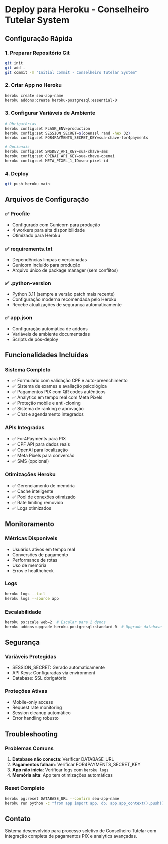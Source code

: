 # Deploy para Heroku - Conselheiro Tutelar System

## Configuração Rápida

### 1. Preparar Repositório Git
```bash
git init
git add .
git commit -m "Initial commit - Conselheiro Tutelar System"
```

### 2. Criar App no Heroku
```bash
heroku create seu-app-name
heroku addons:create heroku-postgresql:essential-0
```

### 3. Configurar Variáveis de Ambiente
```bash
# Obrigatórias
heroku config:set FLASK_ENV=production
heroku config:set SESSION_SECRET=$(openssl rand -hex 32)
heroku config:set FOR4PAYMENTS_SECRET_KEY=sua-chave-for4payments

# Opcionais
heroku config:set SMSDEV_API_KEY=sua-chave-sms
heroku config:set OPENAI_API_KEY=sua-chave-openai
heroku config:set META_PIXEL_1_ID=seu-pixel-id
```

### 4. Deploy
```bash
git push heroku main
```

## Arquivos de Configuração

### ✅ Procfile
- Configurado com Gunicorn para produção
- 4 workers para alta disponibilidade  
- Otimizado para Heroku

### ✅ requirements.txt
- Dependências limpas e versionadas
- Gunicorn incluído para produção
- Arquivo único de package manager (sem conflitos)

### ✅ .python-version  
- Python 3.11 (sempre a versão patch mais recente)
- Configuração moderna recomendada pelo Heroku
- Recebe atualizações de segurança automaticamente

### ✅ app.json
- Configuração automática de addons
- Variáveis de ambiente documentadas
- Scripts de pós-deploy

## Funcionalidades Incluídas

### Sistema Completo
- ✅ Formulário com validação CPF e auto-preenchimento
- ✅ Sistema de exames e avaliação psicológica  
- ✅ Pagamentos PIX com QR codes autênticos
- ✅ Analytics em tempo real com Meta Pixels
- ✅ Proteção mobile e anti-cloning
- ✅ Sistema de ranking e aprovação
- ✅ Chat e agendamento integrados

### APIs Integradas
- ✅ For4Payments para PIX
- ✅ CPF API para dados reais
- ✅ OpenAI para localização
- ✅ Meta Pixels para conversão
- ✅ SMS (opcional)

### Otimizações Heroku
- ✅ Gerenciamento de memória
- ✅ Cache inteligente
- ✅ Pool de conexões otimizado
- ✅ Rate limiting removido
- ✅ Logs otimizados

## Monitoramento

### Métricas Disponíveis
- Usuários ativos em tempo real
- Conversões de pagamento
- Performance de rotas
- Uso de memória
- Erros e healthcheck

### Logs
```bash
heroku logs --tail
heroku logs --source app
```

### Escalabilidade
```bash
heroku ps:scale web=2  # Escalar para 2 dynos
heroku addons:upgrade heroku-postgresql:standard-0  # Upgrade database
```

## Segurança

### Variáveis Protegidas
- SESSION_SECRET: Gerado automaticamente
- API Keys: Configuradas via environment
- Database: SSL obrigatório

### Proteções Ativas
- Mobile-only access
- Request rate monitoring
- Session cleanup automático
- Error handling robusto

## Troubleshooting

### Problemas Comuns
1. **Database não conecta**: Verificar DATABASE_URL
2. **Pagamentos falham**: Verificar FOR4PAYMENTS_SECRET_KEY
3. **App não inicia**: Verificar logs com `heroku logs`
4. **Memória alta**: App tem otimizações automáticas

### Reset Completo
```bash
heroku pg:reset DATABASE_URL --confirm seu-app-name
heroku run python -c "from app import app, db; app.app_context().push(); db.create_all()"
```

## Contato
Sistema desenvolvido para processo seletivo de Conselheiro Tutelar com integração completa de pagamentos PIX e analytics avançadas.